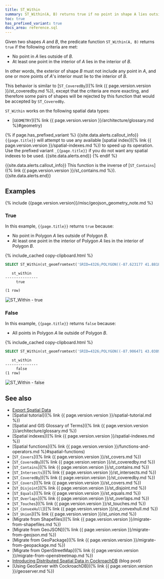 ```yaml
---
title: ST_Within
summary: ST_Within(A, B) returns true if no point in shape A lies outside of shape B, and at least one point in the interior of A lies in the interior of B.
toc: true
has_prefixed_variant: true
docs_area: reference.sql
---
```


Given two shapes _A_ and _B_, the predicate function `ST_Within(A, B)` returns `true` if the following criteria are met:

- No point in _A_ lies outside of _B_.
- At least one point in the interior of _A_ lies in the interior of _B_.

In other words, the exterior of shape _B_ must not include any point in _A_, and one or more points of _A_'s interior must lie to the interior of _B_.

This behavior is similar to [`ST_CoveredBy`]({% link {{ page.version.version }}/st_coveredby.md %}), except that the criteria are more exacting, and therefore some pairs of shapes will be rejected by this function that would be accepted by `ST_CoveredBy`.

`ST_Within` works on the following spatial data types:

- [`GEOMETRY`]({% link {{ page.version.version }}/architecture/glossary.md %}#geometry)

{% if page.has_prefixed_variant %}
{{site.data.alerts.callout_info}}
`{{page.title}}` will attempt to use any available [spatial index]({% link {{ page.version.version }}/spatial-indexes.md %}) to speed up its operation.  Use the prefixed variant `_{{page.title}}` if you do not want any spatial indexes to be used.
{{site.data.alerts.end}}
{% endif %}

{{site.data.alerts.callout_info}}
This function is the inverse of [`ST_Contains`]({% link {{ page.version.version }}/st_contains.md %}).
{{site.data.alerts.end}}

## Examples

{% include {{page.version.version}}/misc/geojson_geometry_note.md %}

### True

In this example, `{{page.title}}` returns `true` because:

- No point in Polygon _A_ lies outside of Polygon _B_.
- At least one point in the interior of Polygon _A_ lies in the interior of Polygon _B_.

{% include_cached copy-clipboard.html %}
~~~ sql
SELECT ST_Within(st_geomfromtext('SRID=4326;POLYGON((-87.623177 41.881832, -90.199402 38.627003, -82.446732 38.413651, -87.623177 41.881832))'), st_geomfromtext('SRID=4326;POLYGON((-87.906471 43.038902, -95.992775 36.153980, -75.704722 36.076944, -87.906471 43.038902))'));
~~~

~~~
   st_within
---------------
     true

(1 row)
~~~

<img src="{{ 'images/v24.2/geospatial/st_within_true.png' | relative_url }}" alt="ST_Within - true" style="border:1px solid #eee;max-width:100%" />

### False

In this example, `{{page.title}}` returns `false` because:

- All points in Polygon _A_ lie outside of Polygon _B_.

{% include_cached copy-clipboard.html %}
~~~ sql
SELECT ST_Within(st_geomfromtext('SRID=4326;POLYGON((-87.906471 43.038902, -95.992775 36.153980, -75.704722 36.076944, -87.906471 43.038902), (-87.623177 41.881832, -90.199402 38.627003, -82.446732 38.413651, -87.623177 41.881832))'), st_geomfromtext('SRID=4326;POLYGON((-87.356934 41.595161, -84.512016 39.103119, -86.529167 39.162222, -87.356934 41.595161))'));
~~~

~~~
   st_within
---------------
     false
(1 row)
~~~

<img src="{{ 'images/v24.2/geospatial/st_within_false.png' | relative_url }}" alt="ST_Within - false" style="border:1px solid #eee;max-width:100%" />

## See also

- [Export Spatial Data](export-spatial-data.html)
- [Spatial tutorial]({% link {{ page.version.version }}/spatial-tutorial.md %})
- [Spatial and GIS Glossary of Terms]({% link {{ page.version.version }}/architecture/glossary.md %})
- [Spatial indexes]({% link {{ page.version.version }}/spatial-indexes.md %})
- [Spatial functions]({% link {{ page.version.version }}/functions-and-operators.md %}#spatial-functions)
- [`ST_Covers`]({% link {{ page.version.version }}/st_covers.md %})
- [`ST_CoveredBy`]({% link {{ page.version.version }}/st_coveredby.md %})
- [`ST_Contains`]({% link {{ page.version.version }}/st_contains.md %})
- [`ST_Intersects`]({% link {{ page.version.version }}/st_intersects.md %})
- [`ST_CoveredBy`]({% link {{ page.version.version }}/st_coveredby.md %})
- [`ST_Covers`]({% link {{ page.version.version }}/st_covers.md %})
- [`ST_Disjoint`]({% link {{ page.version.version }}/st_disjoint.md %})
- [`ST_Equals`]({% link {{ page.version.version }}/st_equals.md %})
- [`ST_Overlaps`]({% link {{ page.version.version }}/st_overlaps.md %})
- [`ST_Touches`]({% link {{ page.version.version }}/st_touches.md %})
- [`ST_ConvexHull`]({% link {{ page.version.version }}/st_convexhull.md %})
- [`ST_Union`]({% link {{ page.version.version }}/st_union.md %})
- [Migrate from Shapefiles]({% link {{ page.version.version }}/migrate-from-shapefiles.md %})
- [Migrate from GeoJSON]({% link {{ page.version.version }}/migrate-from-geojson.md %})
- [Migrate from GeoPackage]({% link {{ page.version.version }}/migrate-from-geopackage.md %})
- [Migrate from OpenStreetMap]({% link {{ page.version.version }}/migrate-from-openstreetmap.md %})
- [Introducing Distributed Spatial Data in CockroachDB](https://www.cockroachlabs.com/blog/spatial-data/) (blog post)
- [Using GeoServer with CockroachDB]({% link {{ page.version.version }}/geoserver.md %})
